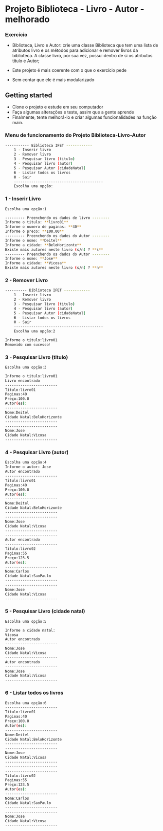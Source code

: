 # Projeto Biblioteca - Livro - Autor - melhorado

### Exercício 
- Biblioteca, Livro e Autor: crie uma classe Biblioteca que tem uma lista de atributos livro e os métodos para adicionar e remover livros da biblioteca. A classe livro, por sua vez, possui dentro de si os atributos titulo e Autor; 

- Este projeto é mais coerente com o que o exercício pede
- Sem contar que ele é mais modularizado

## Getting started
- Clone o projeto e estude em seu computador
- Faça algumas alterações e teste, assim que a gente aprende
- Finalmente, tente melhorá-lo e criar algumas funcionalidades na função main.

### Menu de funcionamento do Projeto Biblioteca-Livro-Autor

```bash
----------- Biblioteca IFET ------------
	1 - Inserir livro
	2 - Remover livro
	3 - Pesquisar livro (titulo)
	4 - Pesquisar livro (autor)
	5 - Pesquisar Autor (cidadeNatal)
	6 - Listar todos os livros 
	0 - Sair
	-----------------------------------------
	Escolha uma opção:
```

### 1 - Inserir Livro

```bash
Escolha uma opção:1

--------- Preenchendo os dados de livro -------- 
Informe o titulo: **livro01**
Informe o numero de paginas: **40**
Informe o preco: **100,00**
--------- Preenchendo os dados do Autor -------- 
Informe o nome: **Deitel**
Informe a cidade: **BeloHorizonte**
Existe mais autores neste livro (s/n) ? **s**
--------- Preenchendo os dados do Autor -------- 
Informe o nome: **Jose**
Informe a cidade: **Vicosa**
Existe mais autores neste livro (s/n) ? **n**
```

### 2 - Remover Livro

```bash
---------- Biblioteca IFET ------------
	1 - Inserir livro
	2 - Remover livro
	3 - Pesquisar livro (titulo)
	4 - Pesquisar livro (autor)
	5 - Pesquisar Autor (cidadeNatal)
	6 - Listar todos os livros 
	0 - Sair
	-----------------------------------------
	Escolha uma opção:2

Informe o titulo:livro01
Removido com sucesso!
```

### 3 - Pesquisar Livro (titulo)

```bash
Escolha uma opção:3

Informe o titulo:livro01
Livro encontrado
------------------------
Titulo:livro01
Paginas:40
Preço:100.0
Autor(es):
------------------------
Nome:Deitel
Cidade Natal:BeloHorizonte
------------------------
------------------------
Nome:Jose
Cidade Natal:Vicosa
------------------------
```

### 4 - Pesquisar Livro (autor)

```bash
Escolha uma opção:4
Informe o autor: Jose
Autor encontrado
------------------------
Titulo:livro01
Paginas:40
Preço:100.0
Autor(es):
------------------------
Nome:Deitel
Cidade Natal:BeloHorizonte
------------------------
------------------------
Nome:Jose
Cidade Natal:Vicosa
------------------------
------------------------
Autor encontrado
------------------------
Titulo:livro02
Paginas:55
Preço:123.5
Autor(es):
------------------------
Nome:Carlos
Cidade Natal:SaoPaulo
------------------------
------------------------
Nome:Jose
Cidade Natal:Vicosa
------------------------
```

### 5 - Pesquisar Livro (cidade natal)

```bash
Escolha uma opção:5

Informe a cidade natal:
Vicosa
Autor encontrado
------------------------
Nome:Jose
Cidade Natal:Vicosa
------------------------
Autor encontrado
------------------------
Nome:Jose
Cidade Natal:Vicosa
------------------------
```

### 6 - Listar todos os livros

```bash
Escolha uma opção:6
------------------------
Titulo:livro01
Paginas:40
Preço:100.0
Autor(es):
------------------------
Nome:Deitel
Cidade Natal:BeloHorizonte
------------------------
------------------------
Nome:Jose
Cidade Natal:Vicosa
------------------------
------------------------
------------------------
Titulo:livro02
Paginas:55
Preço:123.5
Autor(es):
------------------------
Nome:Carlos
Cidade Natal:SaoPaulo
------------------------
------------------------
Nome:Jose
Cidade Natal:Vicosa
------------------------
```
	
